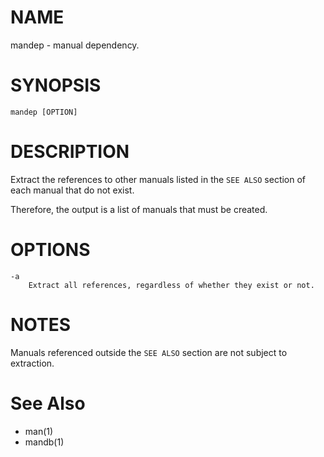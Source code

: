# NAME
mandep - manual dependency.

# SYNOPSIS

    mandep [OPTION]

# DESCRIPTION
Extract the references to other manuals listed in the `SEE ALSO` section of each manual that do not exist.

Therefore, the output is a list of manuals that must be created.

# OPTIONS

    -a
        Extract all references, regardless of whether they exist or not.

# NOTES
Manuals referenced outside the `SEE ALSO` section are not subject to extraction.

# See Also
- man(1)
- mandb(1)

